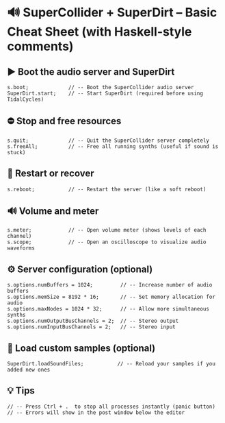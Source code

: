 # 🔊 SuperCollider + SuperDirt – Basic Cheat Sheet (with Haskell-style comments)

## ▶️ Boot the audio server and SuperDirt
```supercollider
s.boot;             // -- Boot the SuperCollider audio server
SuperDirt.start;    // -- Start SuperDirt (required before using TidalCycles)
```

## ⛔ Stop and free resources

```supercollider
s.quit;             // -- Quit the SuperCollider server completely
s.freeAll;          // -- Free all running synths (useful if sound is stuck)
```

## 🔁 Restart or recover

```supercollider
s.reboot;           // -- Restart the server (like a soft reboot)
```

## 🔊 Volume and meter

```supercollider
s.meter;            // -- Open volume meter (shows levels of each channel)
s.scope;            // -- Open an oscilloscope to visualize audio waveforms
```

## ⚙️ Server configuration (optional)

```supercollider
s.options.numBuffers = 1024;         // -- Increase number of audio buffers
s.options.memSize = 8192 * 16;       // -- Set memory allocation for audio
s.options.maxNodes = 1024 * 32;      // -- Allow more simultaneous synths
s.options.numOutputBusChannels = 2;  // -- Stereo output
s.options.numInputBusChannels = 2;   // -- Stereo input
```

## 📁 Load custom samples (optional)

```supercollider
SuperDirt.loadSoundFiles;           // -- Reload your samples if you added new ones
```

## 💡 Tips

```supercollider
// -- Press Ctrl + .  to stop all processes instantly (panic button)
// -- Errors will show in the post window below the editor
```